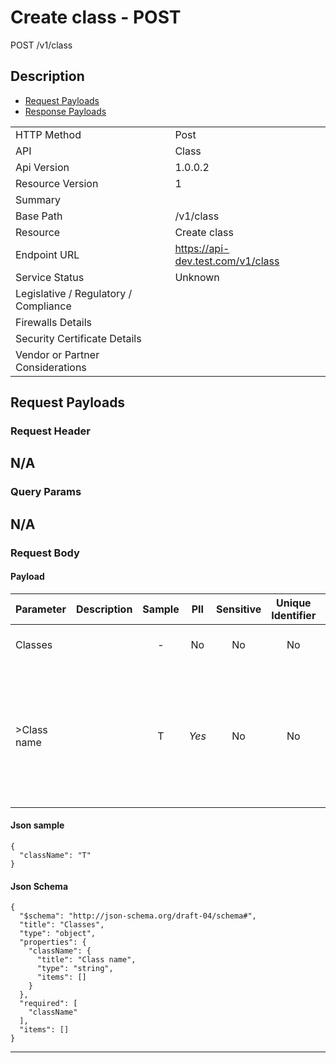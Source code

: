 # Create class - POST

POST /v1/class

## Description



* [Request Payloads](#request-payloads)
* [Response Payloads](#response-payloads)

|                                       |                                                 |
| ------------------------------------- | ----------------------------------------------- |
| HTTP Method                           | Post                                         |
| API                                   | Class                                           |
| Api Version                           | 1.0.0.2                                         |
| Resource Version                      | 1                                               |
| Summary                               |                                       |
| Base Path                             | /v1/class                                     |
| Resource                              | Create class                                      |
| Endpoint URL                          | https://api-dev.test.com/v1/class              |
| Service Status                        | Unknown                                         |
| Legislative / Regulatory / Compliance |                                             |
| Firewalls Details                     |                                              |
| Security Certificate Details          |                                              |
| Vendor or Partner Considerations      |                                             |

## Request Payloads

### Request Header


N/A
---

### Query Params


N/A
---

### Request Body

#### Payload 



| Parameter | Description | Sample | PII | Sensitive | Unique Identifier | Mandatory | Default | Details |
| :----- | :-----: | :-----: | :-----: | :-----: | :-----: | :-----: | :-----: | :----- |
| Classes |  |  -  | No | No | No | No |  -  | Data Type : object<br>  |
| >Class name |  | T | *Yes* | No | No | No |  -  | Data Type : string<br> Min. length :  - <br> Max. length : No<br> Regex :  - <br>  |



#### Json sample
```
{
  "className": "T"
}
```


#### Json Schema
```
{
  "$schema": "http://json-schema.org/draft-04/schema#",
  "title": "Classes",
  "type": "object",
  "properties": {
    "className": {
      "title": "Class name",
      "type": "string",
      "items": []
    }
  },
  "required": [
    "className"
  ],
  "items": []
}
```

---